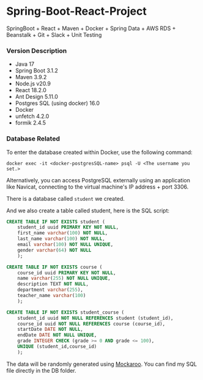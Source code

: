 # Spring-Boot-React-Project
SpringBoot + React + Maven + Docker + Spring Data + AWS RDS + Beanstalk + Git + Slack + Unit Testing



### Version Description

- Java 17
- Spring Boot 3.1.2
- Maven 3.9.2
- Node.js v20.9
- React 18.2.0
- Ant Design 5.11.0
- Postgres SQL (using docker) 16.0
- Docker 
- unfetch 4.2.0
- formik 2.4.5



### Database Related

To enter the database created within Docker, use the following command:

```shell
docker exec -it <docker-postgresSQL-name> psql -U <The username you set.>
```

Alternatively, you can access PostgreSQL externally using an application like Navicat, connecting to the virtual machine's IP address + port 3306.

There is a database called `student`  we created.

 And we also create a table called student, here is the SQL script:

```sql
CREATE TABLE IF NOT EXISTS student (
    student_id uuid PRIMARY KEY NOT NULL,
    first_name varchar(100) NOT NULL,
    last_name varchar(100) NOT NULL,
    email varchar(100) NOT NULL UNIQUE,
    gender varchar(64) NOT NULL
    );

CREATE TABLE IF NOT EXISTS course (
    course_id uuid PRIMARY KEY NOT NULL,
    name varchar(255) NOT NULL UNIQUE,
    description TEXT NOT NULL,
    department varchar(255),
    teacher_name varchar(100)
    );

CREATE TABLE IF NOT EXISTS student_course (
    student_id uuid NOT NULL REFERENCES student (student_id),
    course_id uuid NOT NULL REFERENCES course (course_id),
    startDate DATE NOT NULL,
    endDate DATE NOT NULL UNIQUE,
    grade INTEGER CHECK (grade >= 0 AND grade <= 100),
    UNIQUE (student_id,course_id)
    );
```

The data will be randomly generated using <a href="https://www.mockaroo.com/">Mockaroo</a>. You can find my SQL file directly in the DB folder.

